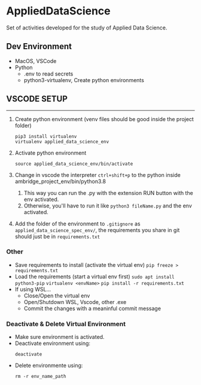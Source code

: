 # AppliedDataScience
Set of activities developed for the study of Applied Data Science.
## Dev Environment
* MacOS, VSCode
* Python
  * .env to read secrets
  * python3-virtualenv, Create python environments
## VSCODE SETUP 
---
1) Create python environment (venv files should be good inside the project folder)
    ```
    pip3 install virtualenv
    virtualenv applied_data_science_env
    ```
2) Activate python environment
    ``` 
    source applied_data_science_env/bin/activate
    ```
3) Change in vscode the interpreter `ctrl+shift+p` to the python inside ambridge_project_env/bin/python3.8 
   1) This way you can run the .py with the extension RUN button with the env activated.
   2) Otherwise, you'll have to run it like `python3 fileName.py` and the env activated.

4) Add the folder of the environment to `.gitignore` as `applied_data_science_spec_env/`, the requirements you share in git should just be in `requirements.txt`

### Other
* Save requirements to install (activate the virtual env)
    `pip freeze > requirements.txt`
* Load the requirements (start a virtual env first)
    `sudo apt install python3-pip`
    `virtualenv <envName>`
    `pip install -r requirements.txt`
* If using WSL...
  * Close/Open the virtual env
  * Open/Shutdown WSL, Vscode, other .exe
  * Commit the changes with a meaninful commit message

### Deactivate & Delete Virtual Environment
* Make sure environment is activated.
* Deactivate environment using:
  ```
  deactivate
  ```
* Delete environmente using:
  ```
  rm -r env_name_path
  ```
